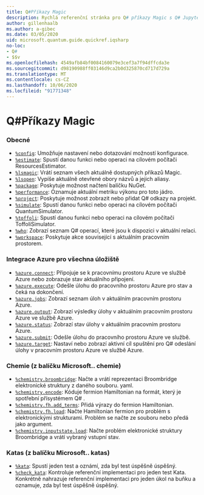 ```yaml
---
title: Q#Příkazy Magic
description: Rychlá referenční stránka pro Q# příkazy Magic s Q# Jupyter poznámkovým blokem
author: gillenhaalb
ms.author: a-gibec
ms.date: 03/05/2020
uid: microsoft.quantum.guide.quickref.iqsharp
no-loc:
- Q#
- $$v
ms.openlocfilehash: 4549afb84bf0084160079e3cef3a7f94dffcda3e
ms.sourcegitcommit: d98190988ff03146d9ca2b0d325870cd717d729a
ms.translationtype: MT
ms.contentlocale: cs-CZ
ms.lasthandoff: 10/06/2020
ms.locfileid: "91771348"
---
```

# <a name="ino-locq-magic-commands"></a>Q#Příkazy Magic

### <a name="general"></a>Obecné

- [`%config`](xref:microsoft.quantum.iqsharp.magic-ref.config): Umožňuje nastavení nebo dotazování možností konfigurace.
- [`%estimate`](xref:microsoft.quantum.iqsharp.magic-ref.estimate): Spustí danou funkci nebo operaci na cílovém počítači ResourcesEstimator.
- [`%lsmagic`](xref:microsoft.quantum.iqsharp.magic-ref.lsmagic): Vrátí seznam všech aktuálně dostupných příkazů Magic.
- [`%lsopen`](xref:microsoft.quantum.iqsharp.magic-ref.lsopen): Vypíše aktuálně otevřené obory názvů a jejich aliasy.
- [`%package`](xref:microsoft.quantum.iqsharp.magic-ref.package): Poskytuje možnost načtení balíčku NuGet.
- [`%performance`](xref:microsoft.quantum.iqsharp.magic-ref.performance): Oznamuje aktuální metriku výkonu pro toto jádro.
- [`%project`](xref:microsoft.quantum.iqsharp.magic-ref.project): Poskytuje možnost zobrazit nebo přidat Q# odkazy na projekt. 
- [`%simulate`](xref:microsoft.quantum.iqsharp.magic-ref.simulate): Spustí danou funkci nebo operaci na cílovém počítači QuantumSimulator.
- [`%toffoli`](xref:microsoft.quantum.iqsharp.magic-ref.toffoli): Spustí danou funkci nebo operaci na cílovém počítači ToffoliSimulator.
- [`%who`](xref:microsoft.quantum.iqsharp.magic-ref.who): Zobrazí seznam Q# operací, které jsou k dispozici v aktuální relaci.
- [`%workspace`](xref:microsoft.quantum.iqsharp.magic-ref.workspace): Poskytuje akce související s aktuálním pracovním prostorem.

### <a name="azure-quantum-integration"></a>Integrace Azure pro všechna úložiště

- [`%azure.connect`](xref:microsoft.quantum.iqsharp.magic-ref.azure.connect): Připojuje se k pracovnímu prostoru Azure ve službě Azure nebo zobrazuje stav aktuálního připojení.
- [`%azure.execute`](xref:microsoft.quantum.iqsharp.magic-ref.azure.execute): Odešle úlohu do pracovního prostoru Azure pro stav a čeká na dokončení.
- [`%azure.jobs`](xref:microsoft.quantum.iqsharp.magic-ref.azure.jobs): Zobrazí seznam úloh v aktuálním pracovním prostoru Azure.
- [`%azure.output`](xref:microsoft.quantum.iqsharp.magic-ref.azure.output): Zobrazí výsledky úlohy v aktuálním pracovním prostoru Azure ve službě Azure.
- [`%azure.status`](xref:microsoft.quantum.iqsharp.magic-ref.azure.status): Zobrazí stav úlohy v aktuálním pracovním prostoru Azure.
- [`%azure.submit`](xref:microsoft.quantum.iqsharp.magic-ref.azure.submit): Odešle úlohu do pracovního prostoru Azure ve službě.
- [`%azure.target`](xref:microsoft.quantum.iqsharp.magic-ref.azure.target): Nastaví nebo zobrazí aktivní cíl spuštění pro Q# odeslání úlohy v pracovním prostoru Azure ve službě Azure.

### <a name="chemistry-from-microsoftquantumchemistry-package"></a>Chemie (z balíčku Microsoft.. chemie)

- [`%chemistry.broombridge`](xref:microsoft.quantum.iqsharp.magic-ref.chemistry.broombridge): Načte a vrátí reprezentaci Broombridge elektronické struktury z daného souboru. yaml.
- [`%chemistry.encode`](xref:microsoft.quantum.iqsharp.magic-ref.chemistry.encode): Kóduje fermion Hamiltonian na formát, který je spotřební přísystémem Q# .
- [`%chemistry.fh.add_terms`](xref:microsoft.quantum.iqsharp.magic-ref.chemistry.fh.add_terms): Přidá výrazy do fermion Hamiltonian.
- [`%chemistry.fh.load`](xref:microsoft.quantum.iqsharp.magic-ref.chemistry.fh.load): Načte Hamiltonian fermion pro problém s elektronickými strukturami. Problém se načte ze souboru nebo předá jako argument.
- [`%chemistry.inputstate.load`](xref:microsoft.quantum.iqsharp.magic-ref.chemistry.inputstate.load): Načte problém elektronické struktury Broombridge a vrátí vybraný vstupní stav.

### <a name="katas-from-microsoftquantumkatas-package"></a>Katas (z balíčku Microsoft.. katas)

- [`%kata`](xref:microsoft.quantum.iqsharp.magic-ref.kata): Spustí jeden test a oznámí, zda byl test úspěšně úspěšný.
- [`%check_kata`](xref:microsoft.quantum.iqsharp.magic-ref.check_kata): Kontroluje referenční implementaci pro jeden test Kata.
    Konkrétně nahrazuje referenční implementaci pro jeden úkol na buňku a oznamuje, zda byl test úspěšně úspěšný.
